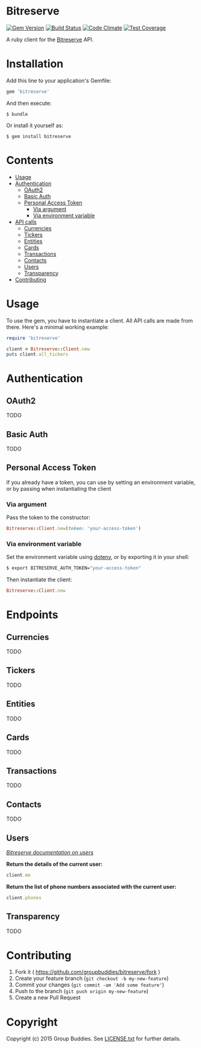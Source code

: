 # Bitreserve

[![Gem Version](https://badge.fury.io/rb/bitreserve.svg)](http://badge.fury.io/rb/bitreserve)
[![Build Status](https://travis-ci.org/groupbuddies/bitreserve.svg?branch=master)](https://travis-ci.org/groupbuddies/bitreserve)
[![Code Climate](https://codeclimate.com/github/groupbuddies/bitreserve/badges/gpa.svg)](https://codeclimate.com/github/groupbuddies/bitreserve)
[![Test Coverage](https://codeclimate.com/github/groupbuddies/bitreserve/badges/coverage.svg)](https://codeclimate.com/github/groupbuddies/bitreserve)

A ruby client for the [Bitreserve](https://bitreserve.org/) API.

# Installation

Add this line to your application's Gemfile:

```ruby
gem 'bitreserve'
```

And then execute:

    $ bundle

Or install it yourself as:

    $ gem install bitreserve

# Contents

* [Usage](#usage)
* [Authentication](#authentication)
  * [OAuth2](#oauth2)
  * [Basic Auth](#basic-auth)
  * [Personal Access Token](#personal-access-token)
    * [Via argument](#via-argument)
    * [Via environment variable](#via-environment-variable)
* [API calls](#endpoints)
  * [Currencies](#currencies)
  * [Tickers](#tickers)
  * [Entities](#entities)
  * [Cards](#cards)
  * [Transactions](#transactions)
  * [Contacts](#contacts)
  * [Users](#users)
  * [Transparency](#transparency)
* [Contributing](#contributing)

# Usage

To use the gem, you have to instantiate a client. All API calls are made from there. Here's a minimal working example:

```ruby
require 'bitreserve'

client = Bitreserve::Client.new
puts client.all_tickers
```

# Authentication

## OAuth2

TODO

## Basic Auth

TODO

## Personal Access Token

If you already have a token, you can use by setting an environment variable, or by passing when instantiating the client

### Via argument

Pass the token to the constructor:

```ruby
Bitreserve::Client.new(token: 'your-access-token')
```

### Via environment variable

Set the environment variable using [dotenv](https://github.com/bkeepers/dotenv), or by exporting it in your shell:

```bash
$ export BITRESERVE_AUTH_TOKEN="your-access-token"
```

Then instantiate the client:

```ruby
Bitreserve::Client.new
```

# Endpoints

## Currencies

TODO

## Tickers

TODO

## Entities

TODO

## Cards

TODO

## Transactions

TODO

## Contacts

TODO

## Users

[*Bitreserve documentation on users*](https://developer.bitreserve.org/api/v0/#users)

**Return the details of the current user:**

```ruby
client.me
```


**Return the list of phone numbers associated with the current user:**

```ruby
client.phones
```

## Transparency

TODO


# Contributing

1. Fork it ( https://github.com/groupbuddies/bitreserve/fork )
2. Create your feature branch (`git checkout -b my-new-feature`)
4. Commit your changes (`git commit -am 'Add some feature'`)
4. Push to the branch (`git push origin my-new-feature`)
5. Create a new Pull Request

# Copyright

Copyright (c) 2015 Group Buddies. See [LICENSE.txt](LICENSE.txt) for further details.
